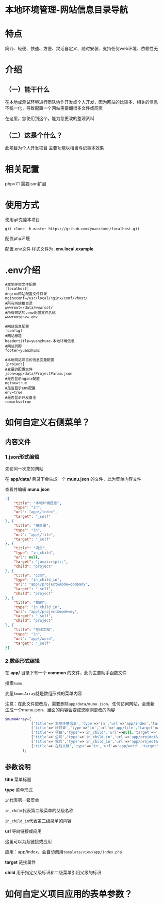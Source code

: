 # 本地环境管理-网站信息目录导航

# 特点
简介、轻便、快速、方便、灵活自定义、随时安装、支持任何web环境、依赖性无

# 介绍
## （一）能干什么

在本地或测试环境进行团队协作开发或个人开发，因为网站的比较多，相关的信息不统一化，导致配置一个网站需要翻很多文件或网页

在这里，您使用到这个，能为您更改的整理资料

## （二）这是个什么？

此项目为个人开发项目
主要功能以相当与记事本效果

# 相关配置
php>7.1
需要json扩展

# 使用方式
使用git克隆本项目

`
git clone -b master https://github.com/yuanzhumc/localhost.git
`

配置php环境

配置.env文件
样式文件为 **.env.local.example**

# .env介绍

```
#本地环境文件配置
[localhost]
#nginx网站配置文件目录
nginxconf=/usr/local/nginx/conf/vhost/
#所有网站根目录
wwwroot=/data/wwwroot/
#所有网站的.env配置文件名称
wwwrootenv=.env

#网站信息配置
[config]
#网站标题
headertitle=yuanzhumc-本地环境信息
#网站页脚
footer=yuanzhumc

#本地网站项目的信息变量配置
[project]
#变量的配置文件
json=app/data/ProjectParam.json
#是否显示nginx配置
nginx=true
#是否显示env配置
env=true
#是否显示开发备注
remarks=true
```

# 如何自定义右侧菜单？

## 内容文件
### 1.json形式编辑
先访问一次您的网站

在 **app/data/** 目录下会生成一个 **munu.json** 的文件，此为菜单内容文件

查看并编辑 **munu.json**
```json
[{
	"title": "本地环境信息",
	"type": "in",
	"url": "app\/index",
	"target": "_self"
}, {
	"title": "根目录",
	"type": "in",
	"url": "app\/file",
	"target": "_self"
}, {
	"title": "项目",
	"type": "in_child",
	"url": null,
	"target": "javascript:;",
	"child": "project"
}, {
	"title": "公司",
	"type": "in_child_in",
	"url": "app\/project&mode=company",
	"target": "_self",
	"child": "project"
}, {
	"title": "我的",
	"type": "in_child_in",
	"url": "app\/project&mode=my",
	"target": "_self",
	"child": "project"
}, {
	"title": "在线文档",
	"type": "in",
	"url": "app\/word",
	"target": "_self"
}]
```
### 2.数组形式编辑
在 **app/** 目录下有一个 **common** 的文件，此为主要助手函数文件

搜索`munu`

变量`$munuArray`就是数组形式的菜单内容

注意：在此文件更改后，需要删除`app/data/munu.json`，任何访问网站，会重新生成一个munu.json，里面的内容会变成您刚刚更改的内容

```php
$munuArray=[
            ['title'=>'本地环境信息','type'=>'in','url'=>'app/index','target'=>'_self'],
            ['title'=>'根目录','type'=>'in','url'=>'app/file','target'=>'_self'],
            ['title'=>'项目','type'=>'in_child','url'=>null,'target'=>'javascript:;','child'=>'project'],
            ['title'=>'公司','type'=>'in_child_in','url'=>'app/project&mode=company','target'=>'_self','child'=>'project'],
            ['title'=>'我的','type'=>'in_child_in','url'=>'app/project&mode=my','target'=>'_self','child'=>'project'],
            ['title'=>'在线文档','type'=>'in','url'=>'app/word','target'=>'_self'],
        ];
```

## 参数说明
**title** 菜单标题

**type** 菜单形式

`in`代表第一级菜单

`in_child`代表第二级菜单的父级名称

`in_child_in`代表第二级菜单的内容

**url** 导向链接或应用

这里可以为超链接或应用

应用：app/index，会自动调用`template/view/app/index.php`

**target** 链接属性

**child** 用于指定父级标识和二级菜单引用父级的标识

# 如何自定义项目应用的表单参数？
